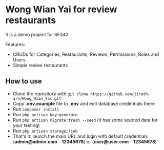 # Wong Wian Yai for review restaurants

It is a demo project for SF342

Features:
- CRUDs for Categories, Restaurants, Reviews, Permissions, Roles and Users
- Simple review restaurants

## How to use

- Clone the repository with `git clone https://github.com/jirath-arn/Wong_Wian_Yai.git`
- Copy __.env.example__ file to __.env__ and edit database credentials there
- Run `composer install`
- Run `php artisan key:generate`
- Run `php artisan migrate:fresh --seed` (it has some seeded data for your testing)
- Run `php artisan storage:link`
- That's it: launch the main URL and login with default credentials (__admin@admin.com__ - __12345678__) or (__user@user.com__ - __12345678__)
